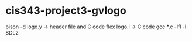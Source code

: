 # cis343-project3-gvlogo

bison -d logo.y -> header file and C code
flex logo.l -> C code
gcc *.c -lfl -l SDL2
